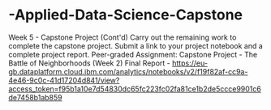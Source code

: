 # -Applied-Data-Science-Capstone 
Week 5 - Capstone Project (Cont'd)
Carry out the remaining work to complete the capstone project.
Submit a link to your project notebook and a complete project report.
Peer-graded Assignment: Capstone Project - The Battle of Neighborhoods (Week 2)
 Final Report - https://eu-gb.dataplatform.cloud.ibm.com/analytics/notebooks/v2/f19f82af-cc9a-4e46-9c0c-41d17204d841/view?access_token=f95b1a10e7d54830dc65fc223fc02fa81ce1b2de5ccce9901c6de7458b1ab859
